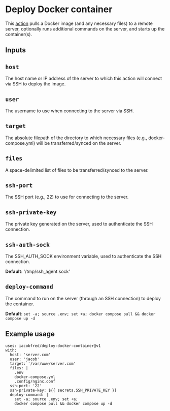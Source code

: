 # Deploy Docker container
This [action](https://docs.github.com/en/actions) pulls a Docker image (and any necessary files) to a remote server, optionally runs additional commands on the server, and starts up the container(s).

## Inputs

## `host`

The host name or IP address of the server to which this action will connect via SSH to deploy the image.

## `user`

The username to use when connecting to the server via SSH.

## `target`

The absolute filepath of the directory to which necessary files (e.g., docker-compose.yml) will be transferred/synced on the server.

## `files`

A space-delimited list of files to be transferred/synced to the server.

## `ssh-port`

The SSH port (e.g., 22) to use for connecting to the server.

## `ssh-private-key`

The private key generated on the server, used to authenticate the SSH connection.

## `ssh-auth-sock`

The SSH_AUTH_SOCK environment variable, used to authenticate the SSH connection.

**Default**: '/tmp/ssh_agent.sock'

## `deploy-command`

The command to run on the server (through an SSH connection) to deploy the container.

**Default**: `set -a; source .env; set +a; docker compose pull && docker compose up -d`

## Example usage
```
uses: iacobfred/deploy-docker-container@v1
with:
  host: 'server.com'
  user: 'jacob'
  target: '/var/www/server.com'
  files: |
    .env
    docker-compose.yml
    .config/nginx.conf
  ssh-port: '22'
  ssh-private-key: ${{ secrets.SSH_PRIVATE_KEY }}
  deploy-command: |
    set -a; source .env; set +a; 
    docker compose pull && docker compose up -d
```
